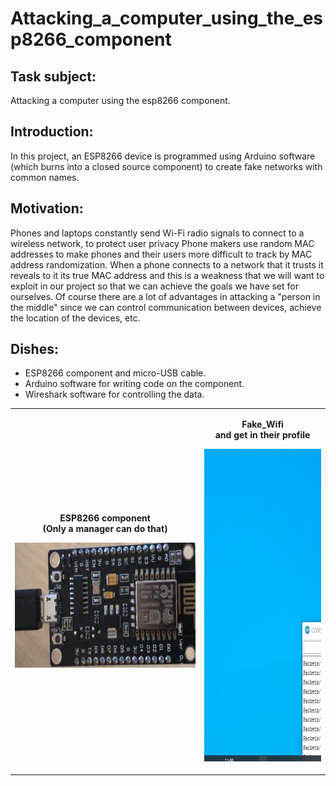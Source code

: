 # Attacking_a_computer_using_the_esp8266_component



## Task subject:

Attacking a computer using the esp8266 component.

## Introduction:

In this project,
an ESP8266 device is programmed using Arduino software (which burns into a closed source component) to create fake networks with common names.

## Motivation:

Phones and laptops constantly send Wi-Fi radio signals to connect to a wireless network,
to protect user privacy Phone makers use random MAC addresses to make phones and their users more difficult to track by MAC address randomization.
When a phone connects to a network that it trusts it reveals to it its true MAC address and this is a weakness that we will want to exploit in 
our project so that we can achieve the goals we have set for ourselves.
Of course there are a lot of advantages in attacking a "person in the middle" since we can control communication between devices,
achieve the location of the devices, etc.

## Dishes:

- ESP8266 component and micro-USB cable.
- Arduino software for writing code on the component.
- Wireshark software for controlling the data.

<table cellspacing="10">
<tbody>
<tr>
<td style="text-align: center;">
<p style="text-align: center;"><strong> ESP8266 component <br/> (Only a manager can do that)</strong></p>
<p> <img src="https://github.com/ronleib/Attacking_a_computer_using_the_esp8266_component/blob/main/PICTURES/ESP8266.jpeg" width="400px" height="200px" /></p>
</td>
<td style="text-align: center;">
<p style="text-align: center;"><strong>Fake_Wifi <br/> and get in their profile</strong></p>
<p> <img src="https://github.com/ronleib/Attacking_a_computer_using_the_esp8266_component/blob/main/PICTURES/Fake_Wifi.gif" width="250" height="500"> </p>
</td>
</tbody>
</table>
